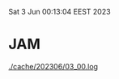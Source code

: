 Sat  3 Jun 00:13:04 EEST 2023
# JAM
<a href='./cache/202306/03_00.log'>./cache/202306/03_00.log</a>
